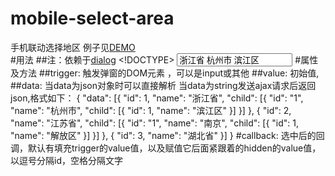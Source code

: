 # mobile-select-area
手机联动选择地区
例子见[DEMO](http://www.lovewebgames.com/jsmodule/mobile-select-area.html)  
#用法
	##注：依赖于[dialog](https://github.com/tianxiangbing/dialog)
		<!DOCTYPE>
		<html>
			<head>
				<title>选择地区</title>
				<meta name="viewport" content="width=device-width, initial-scale=1.0, maximum-scale=1.0, user-scalable=0">
				<link rel="stylesheet" type="text/css" href="../dist/mobile-select-area.css">
				<link rel="stylesheet" type="text/css" href="../dist/dialog.min.css">
				<script type="text/javascript" src="../dist/zepto.js"></script>
				<script type="text/javascript" src="../dist/dialog.js"></script>
				<script type="text/javascript" src="../dist/dialog-jquery.min.js"></script>
				<script type="text/javascript" src="../dist/mobile-select-area.js"></script>
			</head>
			<body>
				<input type="text" id="txt_area" value="浙江省 杭州市 滨江区"/>
				<input type="hidden" id="hd_area" value="1,1,1"/>
				<script>
				var selectArea = new MobileSelectArea();
				selectArea.init({trigger:$('#txt_area'),value:$('#hd_area').val(),data:'data.json'});
				</script>
			</body>
		</html>
#属性及方法
##trigger:
		触发弹窗的DOM元素 ，可以是input或其他
##value:
		初始值,
##data:
		当data为json对象时可以直接解析
		当data为string发送ajax请求后返回json,格式如下：
		{
			"data": [{
				"id": 1,
				"name": "浙江省",
				"child": [{
					"id": "1",
					"name": "杭州市",
					"child": [{
						"id": 1,
						"name": "滨江区"
					}]
				}]
			}, {
				"id": 2,
				"name": "江苏省",
				"child": [{
					"id": "1",
					"name": "南京",
					"child": [{
						"id": 1,
						"name": "解放区"
					}]
				}]
			}, {
				"id": 3,
				"name": "湖北省"
			}]
		}
#callback:
		选中后的回调，默认有填充trigger的value值，以及赋值它后面紧跟着的hidden的value值，以逗号分隔id，空格分隔文字